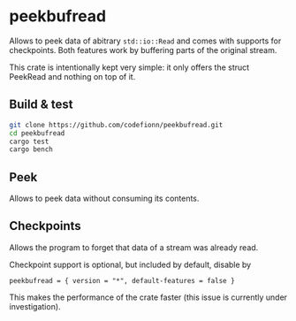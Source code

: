 # peekbufread

Allows to peek data of abitrary `std::io::Read` and comes with supports for
checkpoints. Both features work by buffering parts of the original stream.

This crate is intentionally kept very simple: it only offers the struct
PeekRead and nothing on top of it.

## Build & test

```bash
git clone https://github.com/codefionn/peekbufread.git
cd peekbufread
cargo test
cargo bench
```

## Peek

Allows to peek data without consuming its contents.

## Checkpoints

Allows the program to forget that data of a stream was already read.

Checkpoint support is optional, but included by default, disable by

```
peekbufread = { version = "*", default-features = false }
```

This makes the performance of the crate faster (this issue is
currently under investigation).
